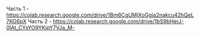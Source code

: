 Часть 1 - https://colab.research.google.com/drive/1Bm6CgUMjXoGgja2nakcu42hQeL7KG6pX
Часть 2 - https://colab.research.google.com/drive/1bS9bHerJ-0IAt_CYsYO9YKipY7VJa_M-
